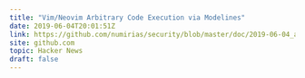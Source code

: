 ```yaml
---
title: "Vim/Neovim Arbitrary Code Execution via Modelines"
date: 2019-06-04T20:01:51Z
link: https://github.com/numirias/security/blob/master/doc/2019-06-04_ace-vim-neovim.md?utm_medium=RSS&utm_source=hune
site: github.com
topic: Hacker News
draft: false
---
```

